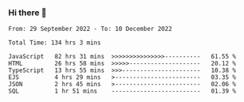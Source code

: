 ### Hi there 👋

<!--START_SECTION:waka-->

```text
From: 29 September 2022 - To: 10 December 2022

Total Time: 134 hrs 3 mins

JavaScript   82 hrs 31 mins  >>>>>>>>>>>>>>>----------   61.55 %
HTML         26 hrs 58 mins  >>>>>--------------------   20.12 %
TypeScript   13 hrs 55 mins  >>>----------------------   10.38 %
EJS          4 hrs 29 mins   >------------------------   03.35 %
JSON         2 hrs 45 mins   >------------------------   02.06 %
SQL          1 hr 51 mins    -------------------------   01.39 %
```

<!--END_SECTION:waka-->

<!--
**tranhieu1906/tranhieu1906** is a ✨ _special_ ✨ repository because its `README.md` (this file) appears on your GitHub profile.

Here are some ideas to get you started:

- 🔭 I’m currently working on ...
- 🌱 I’m currently learning ...
- 👯 I’m looking to collaborate on ...
- 🤔 I’m looking for help with ...
- 💬 Ask me about ...
- 📫 How to reach me: ...
- 😄 Pronouns: ...
- ⚡ Fun fact: ...
-->

